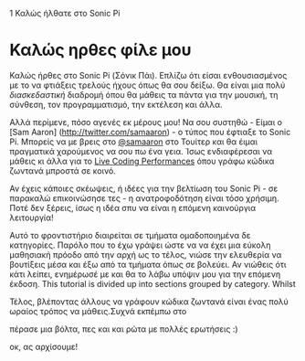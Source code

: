 1 Καλώς ήλθατε στο Sonic Pi

# Καλώς ηρθες φίλε μου

Καλώς ήρθες στο Sonic Pi (Σόνικ Πάι). Επλίζω ότι είσαι ενθουσιασμένος με το να φτιάξεις 
τρελοὐς ήχους όπως θα σου δείξω. Θα είναι μια πολύ *διασκεδαστική* διαδρομή 
όπου θα μάθεις τα πάντα για την μουσική, τη σύνθεση, τον προγραμματισμό, την 
εκτέλεση και άλλα.

Αλλά περίμενε, πόσο αγενές εκ μέρους μου! Να σου συστηθώ - Είμαι ο [Sam Aaron]
(http://twitter.com/samaaron) - ο τύπος που έφτιαξε το Sonic Pi. Μπορείς να με βρεις
 στο [@samaaron](http://twitter.com/samaaron) στο Τουίτερ και θα έιμαι πραγματικά 
 χαρούμενος να σου πω ένα γεια. Ἰσως ενδιαφέρεσαι να μάθεις κι άλλα για το 
 [Live Coding Performances](http://facebook.com/livecodersamaaron) όπου γράφω 
 κώδικα ζωντανά μπροστά σε κοινό.
 
 
Αν έχεις κάποιες σκέωψεις, ή ιδέες για την βελτίωση του Sonic Pi - σε παρακαλώ 
επικοινώσησε τες - η ανατροφοδότηση είναι τόσο χρήσιμη. Ποτέ δεν ξέρεις, ίσως η ιδέα
σπυ να είναι η επόμενη καινούργια λειτουργία! 

Αυτό το φροντιστήριο διαιρείται σε τμήματα ομαδοποιημένα δε κατηγορίες. Παρόλο
που το έχω γράψει ώστε να να έχει μια εύκολη μαθησιακή πρόοδο από την αρχή ως το τέλος, 
νιώσε την ελευθερία να βουτίξεις μέσα και έξω από τα τμήματα όπως σε βολεύει.
Αν νιώθεις ότι κάτι λείπει, ενημέρωσέ με και θα το λάβω υπόψιν μου για την επόμενη έκδοση.
This tutorial is divided up into sections grouped by category. Whilst

Τέλος, βλέποντας άλλους να γράφουν κώδικα ζωντανά είναι ένας πολύ ωραίος τρόπος να 
μάθεις.Συχνά εκπέμπω στο

πέρασε μια βόλτα, πες και και ρώτα με πολλές ερωτήσεις :)

οκ, ας αρχίσουμε!
